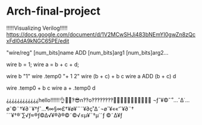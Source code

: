 
# Arch-final-project
!!!!!Visualizing Verilog!!!!!
https://docs.google.com/document/d/1V2MCwSHJi483bNEmYI0gwZn8zQcxFdl0dA9kNGC65PE/edit

"wire/reg" [num_bits]name ADD [num_bits]arg1 [num_bits]arg2...

wire b = 1;
wire a = b + c + d;

wire b "1"
wire .temp0 "+ 1 2"
wire (b + c) + b c
wire a ADD (b + c) d

wire .temp0 + b c
wire a + .temp0 d

⸘⸘⸘⸘⸘⸘⸘⸘⸘⸘⸘⸘hello!!!!!!👌🤪🍿‽😎n‽‽o‽‽‽‽‽‽‽‽🤷‍♀️🤷‍♂️😶‍🌫️🤐😯😭😡🤬
¬ƒˆ¥©ˆ˙˚…ˆ∆˙…øˆ©¨†¥∂¨¥†ƒˆ…¶∞§∞£†¥ø¥˙ˆ¨¥∂ç˚∆˜¬øˆ¥««‘ˆ¥∂¨†´¨¥†®`∑√ƒ≈®ƒ©∆√¥®∂®©˜©√≤µ¥¨†µ˙˜ƒ ©˜∆¥ƒ
